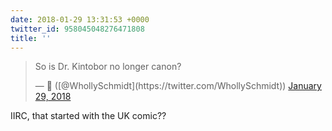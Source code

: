 ```yaml
---
date: 2018-01-29 13:31:53 +0000
twitter_id: 958045048276471808
title: ''
---
```


<blockquote class="twitter-tweet"><p lang="en" dir="ltr">So is Dr. Kintobor no longer canon?</p>&mdash; 🤧 ([@WhollySchmidt](https://twitter.com/WhollySchmidt)) <a href="https://twitter.com/WhollySchmidt/status/958044792352538625?ref_src=twsrc%5Etfw">January 29, 2018</a></blockquote>
<script async src="https://platform.twitter.com/widgets.js" charset="utf-8"></script>

IIRC, that started with the UK comic??
